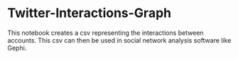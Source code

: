 # Twitter-Interactions-Graph
This notebook creates a csv representing the interactions between accounts. This csv can then be used in social network analysis software like Gephi. 
